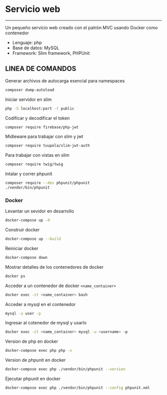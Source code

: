 # Servicio web
***
Un pequeño servicio web creado con el patrón MVC usando Docker como contenedor
- Lenguaje: php
- Base de datos: MySQL
- Framework: Slim framework, PHPUnit 


## LINEA DE COMANDOS

Generar archivos de autocarga esencial para namespaces
```bash
composer dump-autoload
```

Iniciar servidor en slim
```bash
php -S localhost:port -t public
```

Codificar y decodificar el token
```bash
composer require firebase/php-jwt
```

Midleware para trabajar con slim y jwt
```bash
composer require tuupola/slim-jwt-auth                              
```

Para trabajar con vistas en slim
```bash
composer require twig/twig
```

Intalar y correr phpunit
```bash
composer require --dev phpunit/phpunit
./vendor/bin/phpunit
```


### Docker

Levantar un sevidor en desarrollo
```bash
docker-compose up -d
```

Construir docker
```bash
docker-compose up --build
```

Reiniciar docker
```bash
docker-compose down
```

Mostrar detalles de los contenedores de docker
```bash
docker ps
```

Acceder a un contenedor de docker `<name_container>`
```bash
docker exec -it <name_container> bash
```

Acceder a mysql en el contenedor
```bash
mysql -u user -p
```

Ingresar al cotenedor de mysql y usarlo
```bash
docker exec -it <name_container> mysql -u <username> -p
```

Version de php en docker
```bash
docker-compose exec php php -v
```

Version de phpunit en docker
```bash
docker-compose exec php ./vendor/bin/phpunit --version
```

Ejecutar phpunit en docker
```bash
docker-compose exec php ./vendor/bin/phpunit --config phpunit.xml
```
